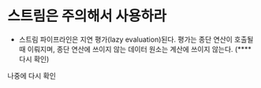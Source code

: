 # 스트림은 주의해서 사용하라

- 스트림 파이프라인은 지연 평가(lazy evaluation)된다. 평가는 종단 연산이 호출될 때 이뤄지며, 종단 연산에 쓰이지 않는 데이터 원소는 계산에 쓰이지 않는다. (**** 다시 확인)


나중에 다시 확인
